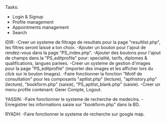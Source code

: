 Tasks:
- Login & Signup
- Profile management
- Appointments management
- Search

IDIR:
-Creer un systeme de filtrage de resultats pour la page "resultlist.php", les filtres seront laissé a ton choix.
-Ajouter un bouton pour l'ajout de rendez-vous dans la page "PS_index.php".
-Ajouter des boutons pour l'ajout de champs dans la "PS_editprofile" pour: specialité, tarifs, diplomes & qualifications, langues parlees.
-Creer un systeme de gestion d'images pour la page "PS_editprofile" (importer des images et les afficher lors du click sur le bouton Images).
-Faire fonctionner la fonction "Motif de consultation" pour les composants "aptlist.php" (lecture), "apthistory.php" (lecture), "bookform.php" (saisie), "PS_aptlist_blank.php" (saisie).
-Creer un menu profile contenant: Gerer Compte, Logout.

YASSIN:
-Faire fonctionner le systeme de recherche de medecins.
-Enregistrer les informations saisie sur "bookform.php" dans la BD.

RYADH:
-Faire fonctionner le systeme de recherche sur google map.
